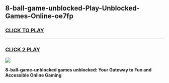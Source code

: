 
## 8-ball-game-unblocked-Play-Unblocked-Games-Online-oe7fp
<h3>
<a href="https://premium76.site?title=8-ball-game-unblocked&ref=25A">CLICK TO PLAY</a></h3>
<hr>

<h3>
<a href="https://premium76.site?title=8-ball-game-unblocked&ref=25A">CLICK 2 PLAY</a>
  
</h3>

<a href="https://premium76.site?title=8-ball-game-unblocked&ref=25A"><img src="https://clearcache.store/games.png"></a>


**8-ball-game-unblocked games unblocked: Your Gateway to Fun and Accessible Online Gaming**

